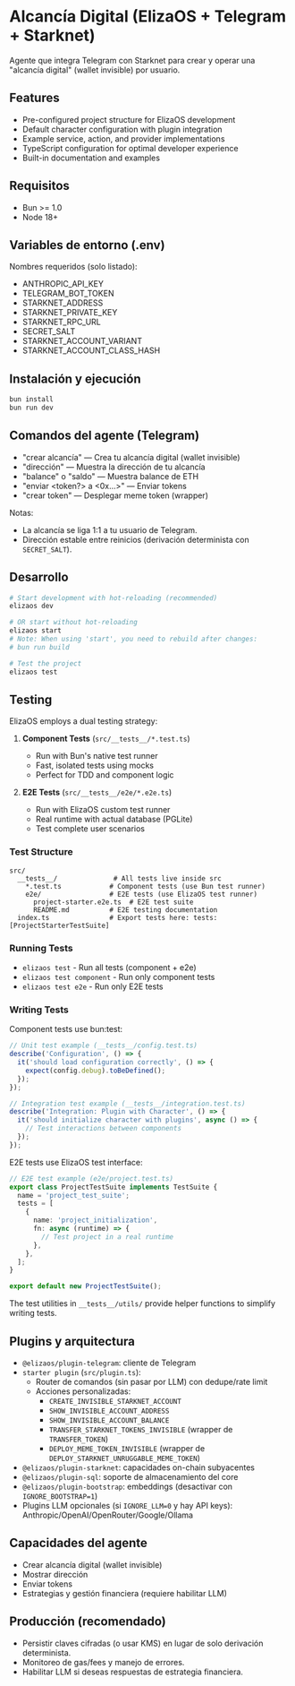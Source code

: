 # Alcancía Digital (ElizaOS + Telegram + Starknet)

Agente que integra Telegram con Starknet para crear y operar una "alcancía digital" (wallet invisible) por usuario.

## Features

- Pre-configured project structure for ElizaOS development
- Default character configuration with plugin integration
- Example service, action, and provider implementations
- TypeScript configuration for optimal developer experience
- Built-in documentation and examples

## Requisitos

- Bun >= 1.0
- Node 18+

## Variables de entorno (.env)

Nombres requeridos (solo listado):

- ANTHROPIC_API_KEY
- TELEGRAM_BOT_TOKEN
- STARKNET_ADDRESS
- STARKNET_PRIVATE_KEY
- STARKNET_RPC_URL
- SECRET_SALT
- STARKNET_ACCOUNT_VARIANT
- STARKNET_ACCOUNT_CLASS_HASH

## Instalación y ejecución

```bash
bun install
bun run dev
```

## Comandos del agente (Telegram)

- "crear alcancía" — Crea tu alcancía digital (wallet invisible)
- "dirección" — Muestra la dirección de tu alcancía
- "balance" o "saldo" — Muestra balance de ETH
- "enviar <monto> <token?> a <0x...>" — Enviar tokens
- "crear token" — Desplegar meme token (wrapper)

Notas:
- La alcancía se liga 1:1 a tu usuario de Telegram.
- Dirección estable entre reinicios (derivación determinista con `SECRET_SALT`).

## Desarrollo

```bash
# Start development with hot-reloading (recommended)
elizaos dev

# OR start without hot-reloading
elizaos start
# Note: When using 'start', you need to rebuild after changes:
# bun run build

# Test the project
elizaos test
```

## Testing

ElizaOS employs a dual testing strategy:

1. **Component Tests** (`src/__tests__/*.test.ts`)

   - Run with Bun's native test runner
   - Fast, isolated tests using mocks
   - Perfect for TDD and component logic

2. **E2E Tests** (`src/__tests__/e2e/*.e2e.ts`)
   - Run with ElizaOS custom test runner
   - Real runtime with actual database (PGLite)
   - Test complete user scenarios

### Test Structure

```
src/
  __tests__/              # All tests live inside src
    *.test.ts            # Component tests (use Bun test runner)
    e2e/                 # E2E tests (use ElizaOS test runner)
      project-starter.e2e.ts  # E2E test suite
      README.md          # E2E testing documentation
  index.ts               # Export tests here: tests: [ProjectStarterTestSuite]
```

### Running Tests

- `elizaos test` - Run all tests (component + e2e)
- `elizaos test component` - Run only component tests
- `elizaos test e2e` - Run only E2E tests

### Writing Tests

Component tests use bun:test:

```typescript
// Unit test example (__tests__/config.test.ts)
describe('Configuration', () => {
  it('should load configuration correctly', () => {
    expect(config.debug).toBeDefined();
  });
});

// Integration test example (__tests__/integration.test.ts)
describe('Integration: Plugin with Character', () => {
  it('should initialize character with plugins', async () => {
    // Test interactions between components
  });
});
```

E2E tests use ElizaOS test interface:

```typescript
// E2E test example (e2e/project.test.ts)
export class ProjectTestSuite implements TestSuite {
  name = 'project_test_suite';
  tests = [
    {
      name: 'project_initialization',
      fn: async (runtime) => {
        // Test project in a real runtime
      },
    },
  ];
}

export default new ProjectTestSuite();
```

The test utilities in `__tests__/utils/` provide helper functions to simplify writing tests.

## Plugins y arquitectura

- `@elizaos/plugin-telegram`: cliente de Telegram
- `starter plugin` (`src/plugin.ts`):
  - Router de comandos (sin pasar por LLM) con dedupe/rate limit
  - Acciones personalizadas:
    - `CREATE_INVISIBLE_STARKNET_ACCOUNT`
    - `SHOW_INVISIBLE_ACCOUNT_ADDRESS`
    - `SHOW_INVISIBLE_ACCOUNT_BALANCE`
    - `TRANSFER_STARKNET_TOKENS_INVISIBLE` (wrapper de `TRANSFER_TOKEN`)
    - `DEPLOY_MEME_TOKEN_INVISIBLE` (wrapper de `DEPLOY_STARKNET_UNRUGGABLE_MEME_TOKEN`)
- `@elizaos/plugin-starknet`: capacidades on-chain subyacentes
- `@elizaos/plugin-sql`: soporte de almacenamiento del core
- `@elizaos/plugin-bootstrap`: embeddings (desactivar con `IGNORE_BOOTSTRAP=1`)
- Plugins LLM opcionales (si `IGNORE_LLM=0` y hay API keys): Anthropic/OpenAI/OpenRouter/Google/Ollama

## Capacidades del agente

- Crear alcancía digital (wallet invisible)
- Mostrar dirección
- Enviar tokens
- Estrategias y gestión financiera (requiere habilitar LLM)

## Producción (recomendado)

- Persistir claves cifradas (o usar KMS) en lugar de solo derivación determinista.
- Monitoreo de gas/fees y manejo de errores.
- Habilitar LLM si deseas respuestas de estrategia financiera.
